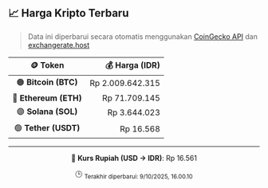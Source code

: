 

<!-- HARGA_KRIPTO -->
## 📈 Harga Kripto Terbaru

> Data ini diperbarui secara otomatis menggunakan [CoinGecko API](https://www.coingecko.com/) dan [exchangerate.host](https://exchangerate.host/)

<div align="center">

| 🪙 Token | 💰 Harga (IDR) |
|:------:|---------------:|
| 🟠 **Bitcoin (BTC)**   | Rp 2.009.642.315 |
| 🔵 **Ethereum (ETH)**  | Rp 71.709.145 |
| 🟣 **Solana (SOL)**    | Rp 3.644.023 |
| 🟢 **Tether (USDT)**   | Rp 16.568 |

---

💱 **Kurs Rupiah (USD → IDR)**: Rp 16.561

🕒 <sub>Terakhir diperbarui: 9/10/2025, 16.00.10</sub>

</div>
<!-- /HARGA_KRIPTO -->